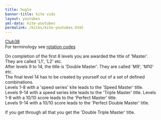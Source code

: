 ```yaml
---
title: hugle
banner-title: kite vids 
layout: youtubes
yml-data: kite-youtubes
permalink: /kites/kite-youtubes.html 
---
```


[Club38](https://revkites.com/club-38/)  
For terminology see [rotation codes](/pages/kites/rotation-codes.html)

On completion of the first 8 levels you are awarded the title of 'Master'. They are called 'L1', 'L2' etc.  
After levels 9 to 14, the title is 'Double Master'. They are called 'M9', 'M10' etc.  
The final level 14 has to be created by yourself out of a set of defined combinations.  
Levels 1-8 with a 'speed series' kite leads to the 'Speed Master' title.  
Levels 9-14 with a speed series kite leads to the 'Triple Master' title.
Levels 1-8 with a 10/10 score leads to the 'Perfect Master' title.  
Levels 9-14 with a 10/10 score leads to the 'Perfect Double Master' title.  

If you get through all that you get the 'Double Triple Master' title.


